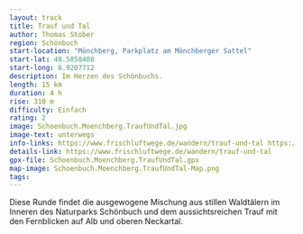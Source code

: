 ```yaml
---
layout: track
title: Trauf und Tal
author: Thomas Stober
region: Schönbuch
start-location: "Mönchberg, Parkplatz am Mönchberger Sattel"
start-lat: 48.5858488
start-long: 8.9207712
description: Im Herzen des Schönbuchs.
length: 15 km
duration: 4 h
rise: 310 m
difficulty: Einfach
rating: 2
image: Schoenbuch.Moenchberg.TraufUndTal.jpg
image-text: unterwegs
info-links: https://www.frischluftwege.de/wandern/trauf-und-tal https://www.inslichtruecken.de
details-link: https://www.frischluftwege.de/wandern/trauf-und-tal 
gpx-file: Schoenbuch.Moenchberg.TraufUndTal.gpx
map-image: Schoenbuch.Moenchberg.TraufUndTal-Map.png
tags: 
---
```




Diese Runde findet die ausgewogene Mischung aus stillen Waldtälern im Inneren des Naturparks Schönbuch und dem aussichtsreichen Trauf mit den Fernblicken auf Alb und oberen Neckartal.





